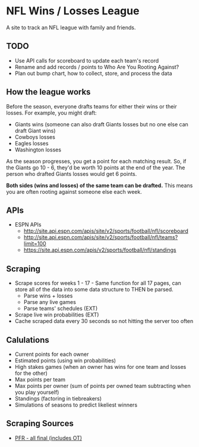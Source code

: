 # NFL Wins / Losses League

A site to track an NFL league with family and friends.

## TODO

- Use API calls for scoreboard to update each team's record
- Rename and add records / points to Who Are You Rooting Against?
- Plan out bump chart, how to collect, store, and process the data

## How the league works

Before the season, everyone drafts teams for either their wins or their losses. For example, you might draft:

* Giants wins (someone can also draft Giants losses but no one else can draft Giant wins)
* Cowboys losses
* Eagles losses
* Washington losses

As the season progresses, you get a point for each matching result. So, if the Giants go 10 - 6, they'd be worth 10 points at the end of the year. The person who drafted Giants losses would get 6 points.

**Both sides (wins and losses) of the same team can be drafted.** This means you are often rooting against someone else each week.

## APIs

* ESPN APIs
  * http://site.api.espn.com/apis/site/v2/sports/football/nfl/scoreboard
  * http://site.api.espn.com/apis/site/v2/sports/football/nfl/teams?limit=100
  * https://site.api.espn.com/apis/v2/sports/football/nfl/standings

## Scraping

* Scrape scores for weeks 1 - 17 - Same function for all 17 pages, can store all of the data into some data structure to THEN be parsed.
  * Parse wins + losses
  * Parse any live games
  * Parse teams' schedules (EXT)
* Scrape live win probabilities (EXT)
* Cache scraped data every 30 seconds so not hitting the server too often

## Calulations

* Current points for each owner
* Estimated points (using win probabilities)
* High stakes games (when an owner has wins for one team and losses for the other)
* Max points per team
* Max points per owner (sum of points per owned team subtracting when you play yourself)
* Standings (factoring in tiebreakers)
* Simulations of seasons to predict likeliest winners

## Scraping Sources

* [PFR - all final (includes OT)](https://web.archive.org/web/20181022170146/https://www.pro-football-reference.com/boxscores/)
 